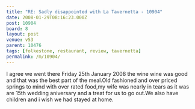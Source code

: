 ```yaml
---
title: "RE: Sadly disappointed with La Tavernetta - 10904"
date: 2008-01-29T08:16:23.000Z
post: 10904
board: 8
layout: post
venue: v53
parent: 10476
tags: [folkestone, restaurant, review, tavernetta]
permalink: /m/10904/
---
```

I agree we went there Friday 25th January 2008 the wine wine was good and that was the best part of the meal.Old fashioned and over priced springs to mind with over rated food,my wife was nearly in tears as it was are 15th wedding aniversary and a treat for us to go out.We also have children and i wish we had stayed at home.
